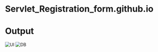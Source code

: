 # Servlet_Registration_form.github.io

# Output
![UI](https://github.com/Ayaanjawaid/Servlet_Registration_form.github.io/assets/92441777/4e4d2a16-4231-4cc6-9ba2-affc882148a4)
![DB](https://github.com/Ayaanjawaid/Servlet_Registration_form.github.io/assets/92441777/8b26820f-abf1-422f-8516-e6ab67b4b0c2)
